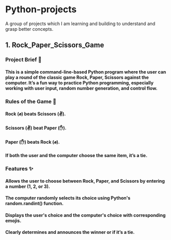 # Python-projects
A group of projects which I am learning and building to understand and grasp better concepts. 

## 1. Rock_Paper_Scissors_Game
### Project Brief 📄
#### This is a simple command-line-based Python program where the user can play a round of the classic game Rock, Paper, Scissors against the computer. It’s a fun way to practice Python programming, especially working with user input, random number generation, and control flow.
### Rules of the Game 📜
#### Rock (✊) beats Scissors (✌).
#### Scissors (✌) beat Paper (✋).
#### Paper (✋) beats Rock (✊).
#### If both the user and the computer choose the same item, it’s a tie.
### Features ✨
#### Allows the user to choose between Rock, Paper, and Scissors by entering a number (1, 2, or 3).
#### The computer randomly selects its choice using Python's random.randint() function.
#### Displays the user's choice and the computer's choice with corresponding emojis.
#### Clearly determines and announces the winner or if it’s a tie.
